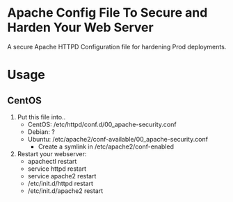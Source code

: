 # Apache Config File To Secure and Harden Your Web Server
A secure Apache HTTPD Configuration file for hardening Prod deployments.

# Usage
## CentOS
1. Put this file into..
    * CentOS: /etc/httpd/conf.d/00_apache-security.conf
    * Debian: ?
    * Ubuntu: /etc/apache2/conf-available/00_apache-security.conf
        * Create a symlink in /etc/apache2/conf-enabled
1. Restart your webserver: 
    * apachectl restart
    * service httpd restart
    * service apache2 restart
    * /etc/init.d/httpd restart
    * /etc/init.d/apache2 restart
